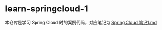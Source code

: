 # learn-springcloud-1

本仓库是学习 Spring Cloud 时的案例代码，对应笔记为 [Spring Cloud 笔记1.md](https://github.com/el-nino2020/note-of-learning/blob/main/Java%E5%BC%80%E5%8F%91%E6%A1%86%E6%9E%B6/Spring%20Cloud/Spring%20Cloud%20%E7%AC%94%E8%AE%B01.md)